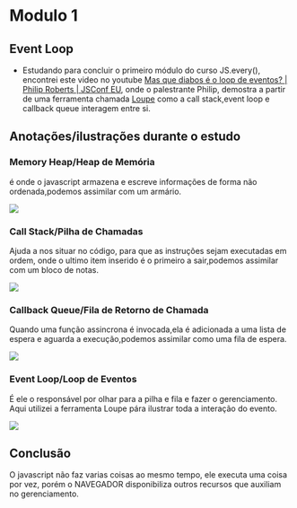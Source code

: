 # Modulo 1

## Event Loop

- Estudando para concluir o primeiro módulo do curso JS.every(), encontrei este video no youtube [Mas que diabos é o loop de eventos? | Philip Roberts | JSConf EU](https://www.youtube.com/watch?v=8aGhZQkoFbQ&t=31s), onde o palestrante Philip, demostra a partir de uma ferramenta chamada [Loupe](http://latentflip.com/loupe/) como a call stack,event loop e callback queue interagem entre si.

## Anotações/ilustrações durante o estudo
###  Memory Heap/Heap de Memória
é onde o javascript armazena e escreve informações de forma não ordenada,podemos assimilar com um armário.


![](https://github.com/mendesrl/js-every/blob/module-1/javascript-everyone/memory_heap.jpg)

### Call Stack/Pilha de Chamadas
Ajuda a nos situar no código, para que as instruções sejam executadas em ordem, onde o ultimo item inserido é o primeiro a sair,podemos assimilar com um bloco de notas.


![](https://github.com/mendesrl/js-every/blob/module-1/javascript-everyone/call_stack.jpg)

### Callback Queue/Fila de Retorno de Chamada
Quando uma função assincrona é invocada,ela é adicionada a uma lista de espera e aguarda a execução,podemos assimilar como uma fila de espera.


![](https://github.com/mendesrl/js-every/blob/module-1/javascript-everyone/callback_queue.jpeg)

### Event Loop/Loop de Eventos
É ele o responsável por olhar para a pilha e fila e fazer o gerenciamento. Aqui utilizei a ferramenta Loupe pára ilustrar toda a interação do evento.

![](https://github.com/mendesrl/js-every/blob/module-1/javascript-everyone/event_loop.gif)

## Conclusão
O javascript não faz varias coisas ao mesmo tempo, ele executa uma coisa por vez, porém o NAVEGADOR disponibiliza outros recursos que auxiliam no gerenciamento.

